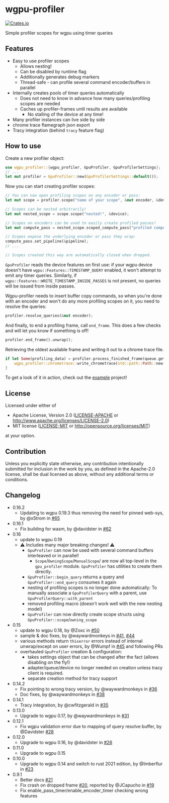 # wgpu-profiler
[![Crates.io](https://img.shields.io/crates/v/wgpu-profiler.svg)](https://crates.io/crates/wgpu-profiler)

Simple profiler scopes for wgpu using timer queries

## Features

* Easy to use profiler scopes
  * Allows nesting!
  * Can be disabled by runtime flag
  * Additionally generates debug markers 
  * Thread-safe - can profile several command encoder/buffers in parallel
* Internally creates pools of timer queries automatically
  * Does not need to know in advance how many queries/profiling scopes are needed
  * Caches up profiler-frames until results are available
    * No stalling of the device at any time!
* Many profiler instances can live side by side
* chrome trace flamegraph json export
* Tracy integration (behind `tracy` feature flag)

## How to use

Create a new profiler object:
```rust
use wgpu_profiler::{wgpu_profiler, GpuProfiler, GpuProfilerSettings};
// ...
let mut profiler = GpuProfiler::new(GpuProfilerSettings::default());
```

Now you can start creating profiler scopes:
```rust
// You can now open profiling scopes on any encoder or pass:
let mut scope = profiler.scope("name of your scope", &mut encoder, &device);

// Scopes can be nested arbitrarily!
let mut nested_scope = scope.scope("nested!", &device);

// Scopes on encoders can be used to easily create profiled passes!
let mut compute_pass = nested_scope.scoped_compute_pass("profiled compute", &device);

// Scopes expose the underlying encoder or pass they wrap:
compute_pass.set_pipeline(&pipeline);
// ...

// Scopes created this way are automatically closed when dropped.
```

`GpuProfiler` reads the device features on first use:
if your wgpu device doesn't have `wgpu::Features::TIMESTAMP_QUERY` enabled, it won't attempt to emit any timer queries.
Similarly, if `wgpu::Features::WRITE_TIMESTAMP_INSIDE_PASSES` is not present, no queries will be issued from inside passes.

Wgpu-profiler needs to insert buffer copy commands, so when you're done with an encoder and won't do any more profiling scopes on it, you need to resolve the queries:
```rust
profiler.resolve_queries(&mut encoder);
```

And finally, to end a profiling frame, call `end_frame`. This does a few checks and will let you know if something is off!
```rust
profiler.end_frame().unwrap();
```

Retrieving the oldest available frame and writing it out to a chrome trace file.
```rust
if let Some(profiling_data) = profiler.process_finished_frame(queue.get_timestamp_period()) {
    wgpu_profiler::chrometrace::write_chrometrace(std::path::Path::new("mytrace.json"), &profiling_data);
}
```


To get a look of it in action, check out the [example](./examples/demo.rs)  project!

## License

Licensed under either of

 * Apache License, Version 2.0
   ([LICENSE-APACHE](LICENSE-APACHE) or http://www.apache.org/licenses/LICENSE-2.0)
 * MIT license
   ([LICENSE-MIT](LICENSE-MIT) or http://opensource.org/licenses/MIT)

at your option.

## Contribution

Unless you explicitly state otherwise, any contribution intentionally submitted
for inclusion in the work by you, as defined in the Apache-2.0 license, shall be
dual licensed as above, without any additional terms or conditions.

## Changelog
* 0.16.2
  * Updating to wgpu 0.19.3 thus removing the need for pinned web-sys, by @xStrom in [#65](https://github.com/Wumpf/wgpu-profiler/pull/65)
* 0.16.1
  * Fix building for wasm, by @davidster in [#62](https://github.com/Wumpf/wgpu-profiler/pull/62)
* 0.16
  * update to wgpu 0.19
  * ⚠️ Includes many major breaking changes! ⚠️
    * `GpuProfiler` can now be used with several command buffers interleaved or in parallel!
      * `Scope`/`OwningScope`/`ManualScope`/ are now all top-level in the `gpu_profiler` module. `GpuProfiler` has utilities to create them directly.
    * `GpuProfiler::begin_query` returns a query and `GpuProfiler::end_query` consumes it again
    * nesting of profiling scopes is no longer done automatically: To manually associate a `GpuProfilerQuery` with a parent, use `GpuProfilerQuery::with_parent`
    * removed profiling macro (doesn't work well with the new nesting model)
    * `GpuProfiler` can now directly create scope structs using `GpuProfiler::scope`/`owning_scope`
* 0.15
  * update to wgpu 0.18, by @Zoxc in [#50](https://github.com/Wumpf/wgpu-profiler/pull/50)
  * sample & doc fixes, by @waywardmonkeys in [#41](https://github.com/Wumpf/wgpu-profiler/pull/41), [#44](https://github.com/Wumpf/wgpu-profiler/pull/44)
  * various methods return `thiserror` errors instead of internal unwrap/except on user errors, by @Wumpf in [#45](https://github.com/Wumpf/wgpu-profiler/pull/45) and following PRs
  * overhauled `GpuProfiler` creation & configuration:
    * takes settings object that can be changed after the fact (allows disabling on the fly!)
    * adapter/queue/device no longer needed on creation unless tracy client is required.
    * separate creation method for tracy support
* 0.14.2
  * Fix pointing to wrong tracy version, by @waywardmonkeys in [#36](https://github.com/Wumpf/wgpu-profiler/pull/35)
  * Doc fixes, by @waywardmonkeys in [#38](https://github.com/Wumpf/wgpu-profiler/pull/35)
* 0.14.1
  * Tracy integration, by @cwfitzgerald in [#35](https://github.com/Wumpf/wgpu-profiler/pull/35)
* 0.13.0
  * Upgrade to wgpu 0.17, by @waywardmonkeys in [#31](https://github.com/Wumpf/wgpu-profiler/pull/31)
* 0.12.1
  * Fix wgpu validation error due to mapping of query resolve buffer, by @Davidster [#28](https://github.com/Wumpf/wgpu-profiler/pull/28)
* 0.12.0
  * Upgrade to wgpu 0.16, by @davidster in [#26](https://github.com/Wumpf/wgpu-profiler/pull/26)
* 0.11.0
  * Upgrade to wgpu 0.15
* 0.10.0
  * Upgrade to wgpu 0.14 and switch to rust 2021 edition, by @Imberflur in [#23](https://github.com/Wumpf/wgpu-profiler/pull/23)
* 0.9.1
  * Better docs [#21](https://github.com/Wumpf/wgpu-profiler/pull/21)
  * Fix crash on dropped frame [#20](https://github.com/Wumpf/wgpu-profiler/pull/20), reported by @JCapucho in [#19](https://github.com/Wumpf/wgpu-profiler/pull/19)
  * Fix enable_pass_timer/enable_encoder_timer checking wrong features
